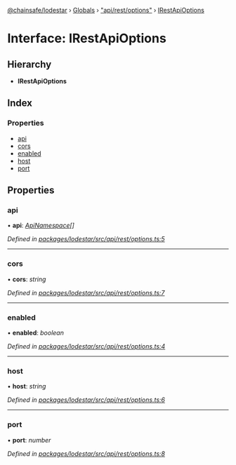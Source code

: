 [@chainsafe/lodestar](../README.md) › [Globals](../globals.md) › ["api/rest/options"](../modules/_api_rest_options_.md) › [IRestApiOptions](_api_rest_options_.irestapioptions.md)

# Interface: IRestApiOptions

## Hierarchy

* **IRestApiOptions**

## Index

### Properties

* [api](_api_rest_options_.irestapioptions.md#api)
* [cors](_api_rest_options_.irestapioptions.md#cors)
* [enabled](_api_rest_options_.irestapioptions.md#enabled)
* [host](_api_rest_options_.irestapioptions.md#host)
* [port](_api_rest_options_.irestapioptions.md#port)

## Properties

###  api

• **api**: *[ApiNamespace](../enums/_api_index_.apinamespace.md)[]*

*Defined in [packages/lodestar/src/api/rest/options.ts:5](https://github.com/ChainSafe/lodestar/blob/0e426d2/packages/lodestar/src/api/rest/options.ts#L5)*

___

###  cors

• **cors**: *string*

*Defined in [packages/lodestar/src/api/rest/options.ts:7](https://github.com/ChainSafe/lodestar/blob/0e426d2/packages/lodestar/src/api/rest/options.ts#L7)*

___

###  enabled

• **enabled**: *boolean*

*Defined in [packages/lodestar/src/api/rest/options.ts:4](https://github.com/ChainSafe/lodestar/blob/0e426d2/packages/lodestar/src/api/rest/options.ts#L4)*

___

###  host

• **host**: *string*

*Defined in [packages/lodestar/src/api/rest/options.ts:6](https://github.com/ChainSafe/lodestar/blob/0e426d2/packages/lodestar/src/api/rest/options.ts#L6)*

___

###  port

• **port**: *number*

*Defined in [packages/lodestar/src/api/rest/options.ts:8](https://github.com/ChainSafe/lodestar/blob/0e426d2/packages/lodestar/src/api/rest/options.ts#L8)*
